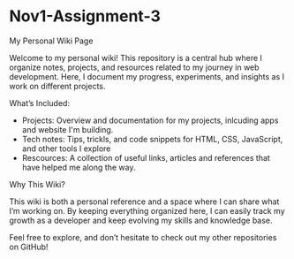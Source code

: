 # Nov1-Assignment-3

My Personal Wiki Page

Welcome to my personal wiki! This repository is a central hub where I organize notes, projects, and resources related to my journey in web development. Here, I document my progress, experiments, and insights as I work on different projects.

What’s Included:

* Projects: Overview and documentation for my projects, inlcuding apps and website I'm building.
* Tech notes: Tips, trickls, and code snippets for HTML, CSS, JavaScript, and other tools I explore
* Rescources: A collection of useful links, articles and references that have helped me along the way.


Why This Wiki?

This wiki is both a personal reference and a space where I can share what I’m working on. By keeping everything organized here, I can easily track my growth as a developer and keep evolving my skills and knowledge base.

Feel free to explore, and don’t hesitate to check out my other repositories on GitHub!



